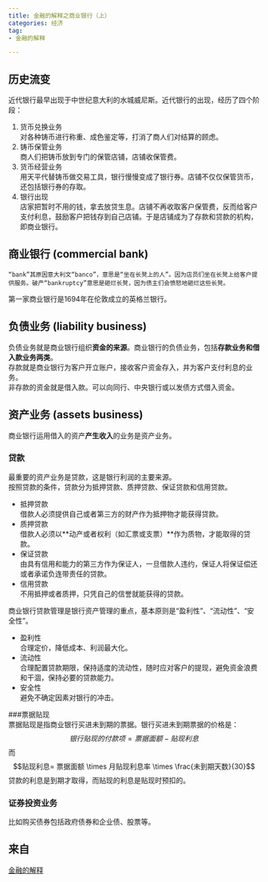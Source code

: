 ```yaml
---
title: 金融的解释之商业银行（上）   
categories: 经济  
tag:    
- 金融的解释  

---
```

       
## 历史流变  
近代银行最早出现于中世纪意大利的水城威尼斯。近代银行的出现，经历了四个阶段：  

1. 货币兑换业务  
    对各种铸币进行称重、成色鉴定等，打消了商人们对结算的顾虑。
2. 铸币保管业务  
    商人们把铸币放到专门的保管店铺，店铺收保管费。
3. 货币经营业务    
    用天平代替铸币做交易工具，银行慢慢变成了银行券。店铺不仅仅保管货币，还包括银行券的存取。
4. 银行出现  
    店家把暂时不用的钱，拿去放贷生息。店铺不再收取客户保管费，反而给客户支付利息，鼓励客户把钱存到自己店铺。于是店铺成为了存款和贷款的机构，即商业银行。  
    
## 商业银行 (commercial bank)  
    “bank”其原因意大利文“banco”，意思是“坐在长凳上的人”。因为店员们坐在长凳上给客户提供服务。破产“bankruptcy”意思是砸烂长凳，因为债主们会愤怒地砸烂这些长凳。  
    
第一家商业银行是1694年在伦敦成立的英格兰银行。  
## 负债业务 (liability business)  
负债业务就是商业银行组织**资金的来源**。商业银行的负债业务，包括**存款业务和借入款业务两类**。  
存款就是商业银行为客户开立账户，接收客户资金存入，并为客户支付利息的业务。  
非存款的资金就是借入款。可以向同行、中央银行或以发债方式借入资金。  
## 资产业务 (assets business)  
商业银行运用借入的资产**产生收入**的业务是资产业务。  
### 贷款
最重要的资产业务是贷款，这是银行利润的主要来源。  
按照贷款的条件，贷款分为抵押贷款、质押贷款、保证贷款和信用贷款。  

- 抵押贷款  
    借款人必须提供自己或者第三方的财产作为抵押物才能获得贷款。  
- 质押贷款  
    借款人必须以**动产或者权利（如汇票或支票）**作为质物，才能取得的贷款。  
- 保证贷款  
    由具有信用和能力的第三方作为保证人，一旦借款人违约，保证人将保证偿还或者承诺负连带责任的贷款。  
- 信用贷款  
    不用抵押或者质押，只凭自己的信誉就能获得的贷款。  
    
商业银行贷款管理是银行资产管理的重点，基本原则是“盈利性”、“流动性”、“安全性”。  

- 盈利性  
    合理定价，降低成本、利润最大化。  
- 流动性  
    合理配置贷款期限，保持适度的流动性，随时应对客户的提现，避免资金浪费和干涸，保持必要的贷款能力。  
- 安全性  
    避免不确定因素对银行的冲击。

###票据贴现  
票据贴现是指商业银行买进未到期的票据。银行买进未到期票据的价格是：$$银行贴现的付款项 = 票据面额 - 贴现利息$$
而
$$贴现利息= 票据面额 \times 月贴现利息率 \times \frac{未到期天数}{30}$$
贷款的利息是到期才取得，而贴现的利息是贴现时预扣的。  
### 证券投资业务  
比如购买债券包括政府债券和企业债、股票等。
## 来自
[金融的解释](https://book.douban.com/subject/26032227/)
